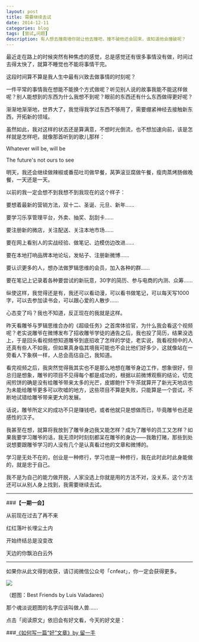```yaml
---
layout: post
title: 需要继续去试
date: 2014-12-11
categories: blog
tags: [尝试,问题]
description: 有人想去撞南墙你就让他去撞吧，撞不破他还会回来，谁知道他会撞破呢？
---
```


最近走在路上的时候突然有种焦虑的感觉，总是感觉还有很多事情没有做，时间过去得太快了，就算不睡觉也不能将事情干完。

这段时间算不算是我人生中最有兴致去做事情的时刻呢？

一件平常的事情我在想能不能换个方式做呢？听见别人说的故事我能不能这样做呢？别人能想到的东西为什么我想不到呢？眼前的东西还有什么东西做得更好呢？

渐渐地渐渐地，世界大了，我觉得我学过东西不够用了，需要绷紧神经去接触新东西，开拓新的领域。

虽然如此，我对这样的状态还是算满意，不想时光倒流，也不想加速向前，该是怎样就是怎样吧，就像那首听到的歌儿那样：

Whatever will be, will be

The future's not ours to see

明天，我还会继续做辣椒或番茄吐司做早餐，莴笋滚豆腐做午餐，瘦肉蒸烤肠做晚餐，一天还是一天。

以前的我一定会想不到我想不到我现在的这个样子：

要想着最新的营销方法，双十二、圣诞、元旦、新年……

要学习乐享管理平台，外卖、抽奖、刮刮卡……

要注册新的微店，关注配送、关注本地市场……

要在网上看别人的实战经验、做笔记、边模仿边改进……

要在本地打响品牌本地论坛，发帖子、注册新微博……

要认识更多的人，想办法做罗辑思维的会员，加入各种的群……

要在笔记上记录着各种要尝试的新玩意，30字的简历、参与电商的内测、众筹……

纵使这样，我觉得还是有，我还可以看动漫，可以看书做笔记，可以每天写1000字，可以去参加读书会，可以跟心爱的人散步……

心态变了吗？我也不知道，反正现在的我就是这样。

昨天看雕爷与罗辑思维合办的《超级任务》之首席体验官，为什么我会看这个视频呢？老实说雕爷在微博发布了招收雕爷学徒的通告之后，我也投了简历，结果没选上，于是回头看视频想知道雕爷到底招收了怎样的学徒，老实说，我看视频中的人还真有些人不如我，但如果真身临其境我可能也不会比他们好多少，这就像站在一旁看人下象棋一样，人总会高估自己，我知道。

看完视频之后，我突然觉得我其实也不是那么地想在雕爷身边工作，想象很好，但总归是想象，雕爷的项目不见得每个都是成功的，根据以前微博观察的结论，切克闹煎饼的确是没有给雕爷带来太多的光芒，皮娜鲍什下午茶就算开了新光天地店也为未能给雕爷更多可以吹嘘的地方，这些项目不算是失败，只能算是一个尝试，不断地试错给雕爷带来更大的发展。

话说，雕爷所定义的成功不只是赚钱吧，或者他就只是想做而已，毕竟雕爷也还是感性的汉子。

我甚至在想，就算将我放到了雕爷身边我又能怎样？成为了雕爷的员工又怎样？如果我要学习雕爷的话，我无须时时刻刻都呆在雕爷的身边——我敢打赌，那些到处说想要跟雕爷学习的人没有几个是认真看过他的文章和微博的。

学习是无处不在的，创业是一种修行，学习也是一种修行，我在此时此时此身能做的，就是忠于自己。

我不是为自己的能力做开脱，人家没选上你就是用的方法不对，没关系，这个方法还可以从别人身上找到，我需要继续去试。

---

###**【一期一会】**

从前现在过去了再不来

红红落叶长埋尘土内

开始终结总是没变改

天边的你飘泊白云外


----

如果你从此文得到收获，请订阅微信公众号「cnfeat」，你一定会获得更多。

![](http://cnfeat.qiniudn.com/2014-12-11-2.jpg)

（题图：Best Friends by Luis Valadares）

那个魂淡说题图的名字应该叫做人兽……

点击「阅读原文」依旧会有好文看，今天的好文是：

###[《如何写一篇“好”文章》by 留一手](http://www.douban.com/note/294511684/)





